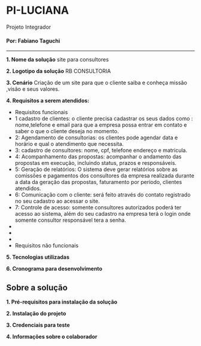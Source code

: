 # PI-LUCIANA
 Projeto Integrador
#### Por: Fabiano Taguchi
___

**1. Nome da solução**
site para consultores

**2. Logotipo da solução**
RB CONSULTORIA
   
**3. Cenário**
Criação de um site para que o cliente saiba e conheça missão ,visão e seus valores.
   
**4. Requisitos a serem atendidos:**
* Requisitos funcionais
* 1 cadastro de clientes: o cliente precisa cadastrar os seus dados como : nome,telefone e email para que a empresa possa entrar em contato e saber o que o cliente deseja no momento.
* 2: Agendamento de consultorias: os clientes pode agendar data e horário e qual o atendimento que necessita.
* 3: cadastro de consultores: nome, cpf, telefone endereço e matricula.
* 4: Acompanhamento das propostas: acompanhar o andamento das propostas em execução, incluindo status, prazos e responsáveis.
* 5: Geração de relatórios: O sistema deve gerar relatórios sobre as comissões e pagamentos dos consultores da empresa realizada durante a data da geração das propostas, faturamento por período, clientes atendidos.
* 6: Comunicação com o cliente: será feito através do contato registrado no seu cadastro ao acessar o site.
* 7: Controle de acesso: somente consultores autorizados poderá ter acesso ao sistema, além do seu cadastro na empresa terá o login onde somente consultor responsável tera a senha.
* 
* 
* 
* Requisitos não funcionais
  
**5. Tecnologias utilizadas**

**6. Cronograma para desenvolvimento**


## Sobre a solução
**1. Pré-requisitos para instalação da solução**

**2. Instalação do projeto**

**3. Credenciais para teste**

**4. Informações sobre o colaborador**
